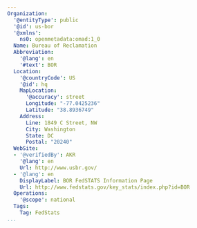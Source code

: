 ```yaml
---
Organization:
  '@entityType': public
  '@id': us-bor
  '@xmlns':
    ns0: openmetadata:omad:1_0
  Name: Bureau of Reclamation
  Abbreviation:
    '@lang': en
    '#text': BOR
  Location:
    '@countryCode': US
    '@id': hq
    MapLocation:
      '@accuracy': street
      Longitude: "-77.0425236"
      Latitude: "38.8936749"
    Address:
      Line: 1849 C Street, NW
      City: Washington
      State: DC
      Postal: "20240"
  WebSite:
  - '@verifiedBy': AKR
    '@lang': en
    Url: http://www.usbr.gov/
  - '@lang': en
    DisplayLabel: BOR FedSTATS Information Page
    Url: http://www.fedstats.gov/key_stats/index.php?id=BOR
  Operations:
    '@scope': national
  Tags:
    Tag: FedStats
...
```

